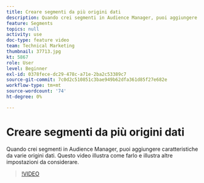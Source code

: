 ```yaml
---
title: Creare segmenti da più origini dati
description: Quando crei segmenti in Audience Manager, puoi aggiungere caratteristiche da varie origini dati. Questo video illustra come farlo e illustra altre impostazioni da considerare.
feature: Segments
topics: null
activity: use
doc-type: feature video
team: Technical Marketing
thumbnail: 37713.jpg
kt: 5867
role: User
level: Beginner
exl-id: 0378fece-dc29-478c-a71e-2ba2c53389c7
source-git-commit: 7c0d2c510851c3bae949b62dfa361d85f27e682e
workflow-type: tm+mt
source-wordcount: '74'
ht-degree: 0%

---
```


# Creare segmenti da più origini dati

Quando crei segmenti in Audience Manager, puoi aggiungere caratteristiche da varie origini dati. Questo video illustra come farlo e illustra altre impostazioni da considerare.

>[!VIDEO](https://video.tv.adobe.com/v/37713/?quality=12&learn=on)

